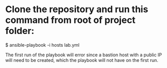 # Clone the repository and run this command from root of project folder:
$ ansible-playbook -i hosts lab.yml

The first run of the playbook will error since a bastion host with a public IP will need to be created, which the playbook will not have on the first run.